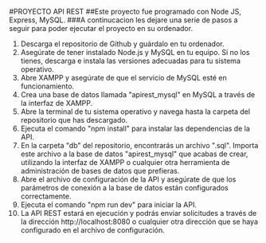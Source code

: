 #PROYECTO API REST 
##Este proyecto fue programado con Node JS, Express, MySQL.
###A continucacion les dejare una serie de pasos a seguir para poder ejecutar el proyecto en su ordenador.

1. Descarga el repositorio de Github y guárdalo en tu ordenador.
2. Asegúrate de tener instalado Node.js y MySQL en tu equipo. Si no los tienes, descarga e instala las versiones adecuadas para tu sistema operativo.
3. Abre XAMPP y asegúrate de que el servicio de MySQL esté en funcionamiento.
4. Crea una base de datos llamada "apirest_mysql" en MySQL a través de la interfaz de XAMPP.
5. Abre la terminal de tu sistema operativo y navega hasta la carpeta del repositorio que has descargado.
6. Ejecuta el comando "npm install" para instalar las dependencias de la API.
7. En la carpeta "db" del repositorio, encontrarás un archivo ".sql". Importa este archivo a la base de datos "apirest_mysql" que acabas de crear, utilizando la interfaz de XAMPP o cualquier otra herramienta de administración de bases de datos que prefieras.
8. Abre el archivo de configuración de la API y asegúrate de que los parámetros de conexión a la base de datos están configurados correctamente.
9. Ejecuta el comando "npm run dev" para iniciar la API.
10. La API REST estará en ejecución y podrás enviar solicitudes a través de la dirección http://localhost:8080 o cualquier otra dirección que se haya configurado en el archivo de configuración.

